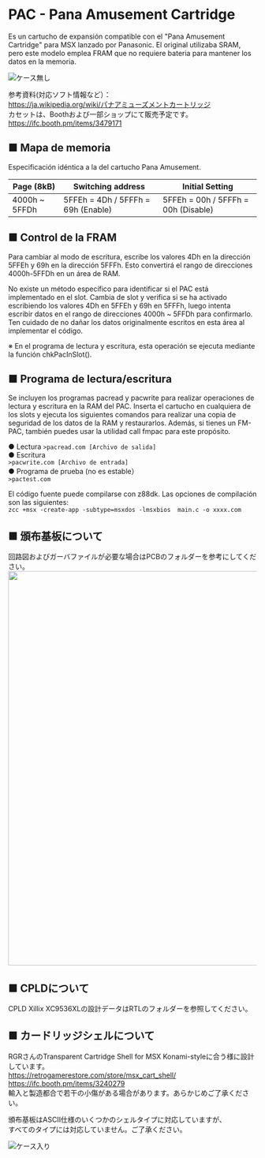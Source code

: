 # PAC - Pana Amusement Cartridge  

Es un cartucho de expansión compatible con el "Pana Amusement Cartridge" para MSX lanzado por Panasonic. El original utilizaba SRAM, pero este modelo emplea FRAM que no requiere bateria para mantener los datos en la memoria.

![ケース無し](./PCB/Image1.jpg)  

参考資料(対応ソフト情報など）：  
https://ja.wikipedia.org/wiki/パナアミューズメントカートリッジ  
カセットは、Boothおよび一部ショップにて販売予定です。  
https://ifc.booth.pm/items/3479171  

## ■ Mapa de memoria

Especificación idéntica a la del cartucho Pana Amusement.

| Page (8kB)    | Switching address                  | Initial Setting                     |
| ------------- | ---------------------------------- | ----------------------------------- |
| 4000h ~ 5FFDh | 5FFEh = 4Dh / 5FFFh = 69h (Enable) | 5FFEh = 00h / 5FFFh = 00h (Disable) |

## ■ Control de la FRAM
Para cambiar al modo de escritura, escribe los valores 4Dh en la dirección 5FFEh y 69h en la dirección 5FFFh. Esto convertirá el rango de direcciones 4000h-5FFDh en un área de RAM.

No existe un método específico para identificar si el PAC está implementado en el slot. Cambia de slot y verifica si se ha activado escribiendo los valores 4Dh en 5FFEh y 69h en 5FFFh, luego intenta escribir datos en el rango de direcciones 4000h ~ 5FFDh para confirmarlo. Ten cuidado de no dañar los datos originalmente escritos en esta área al implementar el código.

※ En el programa de lectura y escritura, esta operación se ejecuta mediante la función chkPacInSlot(). 

## ■ Programa de lectura/escritura
Se incluyen los programas pacread y pacwrite para realizar operaciones de lectura y escritura en la RAM del PAC. Inserta el cartucho en cualquiera de los slots y ejecuta los siguientes comandos para realizar una copia de seguridad de los datos de la RAM y restaurarlos. 
Además, si tienes un FM-PAC, también puedes usar la utilidad call fmpac para este propósito.

● Lectura
`>pacread.com [Archivo de salida]`  
● Escritura  
`>pacwrite.com [Archivo de entrada]`  
● Programa de prueba (no es estable）  
`>pactest.com`  

El código fuente puede compilarse con z88dk. Las opciones de compilación son las siguientes:  
`zcc +msx -create-app -subtype=msxdos -lmsxbios  main.c -o xxxx.com`  
  
  
## ■ 頒布基板について
回路図およびガーバファイルが必要な場合はPCBのフォルダーを参考にしてください。  
<img src="./PCB/Schematic/esePAC.png" width=800>  
  
## ■ CPLDについて
CPLD Xillix XC9536XLの設計データはRTLのフォルダーを参照してください。  
  
## ■ カードリッジシェルについて
RGRさんのTransparent Cartridge Shell for MSX Konami-styleに合う様に設計しています。  
https://retrogamerestore.com/store/msx_cart_shell/  
https://ifc.booth.pm/items/3240279  
輸入と製造都合で若干の小傷がある場合があります。あらかじめご了承ください。  
  
頒布基板はASCII仕様のいくつかのシェルタイプに対応していますが、  
すべてのタイプには対応していません。ご了承ください。  
  
![ケース入り](./PCB/Image3.jpg)


